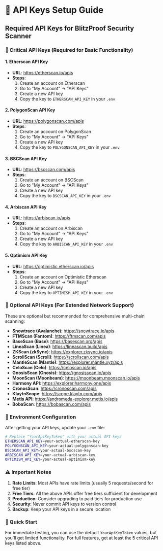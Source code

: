 # 🔑 API Keys Setup Guide

## Required API Keys for BlitzProof Security Scanner

### 🚨 Critical API Keys (Required for Basic Functionality)

#### 1. **Etherscan API Key**
- **URL**: https://etherscan.io/apis
- **Steps**:
  1. Create an account on Etherscan
  2. Go to "My Account" → "API Keys"
  3. Create a new API key
  4. Copy the key to `ETHERSCAN_API_KEY` in your `.env`

#### 2. **PolygonScan API Key**
- **URL**: https://polygonscan.com/apis
- **Steps**:
  1. Create an account on PolygonScan
  2. Go to "My Account" → "API Keys"
  3. Create a new API key
  4. Copy the key to `POLYGONSCAN_API_KEY` in your `.env`

#### 3. **BSCScan API Key**
- **URL**: https://bscscan.com/apis
- **Steps**:
  1. Create an account on BSCScan
  2. Go to "My Account" → "API Keys"
  3. Create a new API key
  4. Copy the key to `BSCSCAN_API_KEY` in your `.env`

#### 4. **Arbiscan API Key**
- **URL**: https://arbiscan.io/apis
- **Steps**:
  1. Create an account on Arbiscan
  2. Go to "My Account" → "API Keys"
  3. Create a new API key
  4. Copy the key to `ARBISCAN_API_KEY` in your `.env`

#### 5. **Optimism API Key**
- **URL**: https://optimistic.etherscan.io/apis
- **Steps**:
  1. Create an account on Optimistic Etherscan
  2. Go to "My Account" → "API Keys"
  3. Create a new API key
  4. Copy the key to `OPTIMISM_API_KEY` in your `.env`

### 📝 Optional API Keys (For Extended Network Support)

These are optional but recommended for comprehensive multi-chain scanning:

- **Snowtrace (Avalanche)**: https://snowtrace.io/apis
- **FTMScan (Fantom)**: https://ftmscan.com/apis
- **BaseScan (Base)**: https://basescan.org/apis
- **LineaScan (Linea)**: https://lineascan.build/apis
- **ZKScan (zkSync)**: https://explorer.zksync.io/apis
- **ScrollScan (Scroll)**: https://scrollscan.com/apis
- **MantleScan (Mantle)**: https://explorer.mantle.xyz/apis
- **CeloScan (Celo)**: https://celoscan.io/apis
- **GnosisScan (Gnosis)**: https://gnosisscan.io/apis
- **MoonScan (Moonbeam)**: https://moonbeam.moonscan.io/apis
- **Harmony API**: https://explorer.harmony.one/apis
- **CronosScan**: https://cronoscan.com/apis
- **KlaytnScope**: https://scope.klaytn.com/apis
- **Metis API**: https://andromeda-explorer.metis.io/apis
- **BobaScan**: https://bobascan.com/apis

### 🔧 Environment Configuration

After getting your API keys, update your `.env` file:

```bash
# Replace "YourApiKeyToken" with your actual API keys
ETHERSCAN_API_KEY=your-actual-etherscan-key
POLYGONSCAN_API_KEY=your-actual-polygonscan-key
BSCSCAN_API_KEY=your-actual-bscscan-key
ARBISCAN_API_KEY=your-actual-arbiscan-key
OPTIMISM_API_KEY=your-actual-optimism-key
```

### ⚠️ Important Notes

1. **Rate Limits**: Most APIs have rate limits (usually 5 requests/second for free tier)
2. **Free Tiers**: All the above APIs offer free tiers sufficient for development
3. **Production**: Consider upgrading to paid tiers for production use
4. **Security**: Never commit API keys to version control
5. **Backup**: Keep your API keys in a secure location

### 🚀 Quick Start

For immediate testing, you can use the default `YourApiKeyToken` values, but you'll get limited functionality. For full features, get at least the 5 critical API keys listed above. 